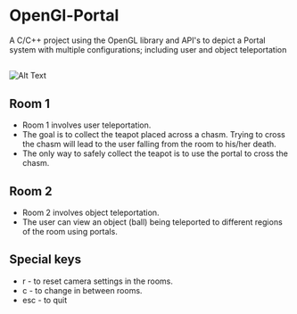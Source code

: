 # OpenGl-Portal
A C/C++ project using the OpenGL library and API's to depict a Portal system
with multiple configurations; including user and object teleportation

##
![Alt Text](Portal.gif)

## Room 1 
- Room 1 involves user teleportation. 
- The goal is to collect the teapot placed across a chasm. Trying to cross the chasm will lead to the user falling from the room to his/her death. 
- The only way to safely collect the teapot is to use the portal to cross the chasm.

## Room 2
- Room 2 involves object teleportation.
- The user can view an object (ball) being teleported to different regions of the room using portals.

## Special keys
- r - to reset camera settings in the rooms.
- c - to change in between rooms.
- esc - to quit
